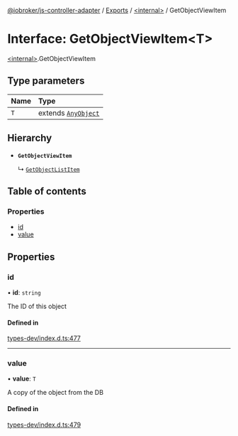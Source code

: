 [@iobroker/js-controller-adapter](../README.md) / [Exports](../modules.md) / [\<internal\>](../modules/internal_.md) / GetObjectViewItem

# Interface: GetObjectViewItem\<T\>

[\<internal\>](../modules/internal_.md).GetObjectViewItem

## Type parameters

| Name | Type |
| :------ | :------ |
| `T` | extends [`AnyObject`](../modules/internal_.md#anyobject) |

## Hierarchy

- **`GetObjectViewItem`**

  ↳ [`GetObjectListItem`](internal_.GetObjectListItem.md)

## Table of contents

### Properties

- [id](internal_.GetObjectViewItem.md#id)
- [value](internal_.GetObjectViewItem.md#value)

## Properties

### id

• **id**: `string`

The ID of this object

#### Defined in

[types-dev/index.d.ts:477](https://github.com/ioBroker/ioBroker.js-controller/blob/5b429316/packages/types-dev/index.d.ts#L477)

___

### value

• **value**: `T`

A copy of the object from the DB

#### Defined in

[types-dev/index.d.ts:479](https://github.com/ioBroker/ioBroker.js-controller/blob/5b429316/packages/types-dev/index.d.ts#L479)
